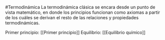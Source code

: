#Termodinámica
La termodinámica clásica se encara desde un punto de vista matemático, en donde los principios funcionan como axiomas a partir de los cuáles se derivan el resto de las relaciones y propiedades termodinámicas.

Primer principio: [[Primer principio]]
Equilibrio: [[Equilibrio químico]]
